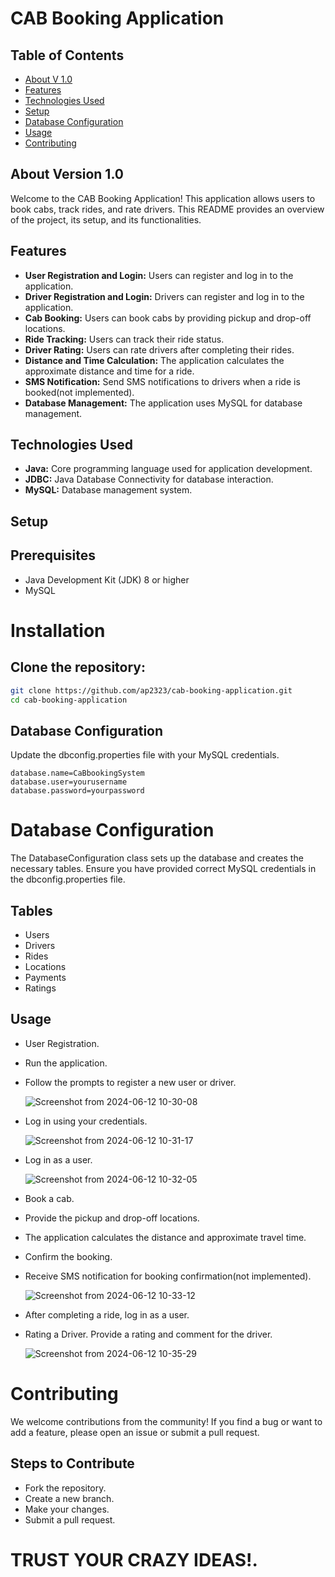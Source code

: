 # CAB Booking Application

## Table of Contents

* [About V 1.0](#about-v-10)
* [Features](#features)
* [Technologies Used](#technologies-used)
* [Setup](#setup)
* [Database Configuration](#database-configuration)
* [Usage](#usage)
* [Contributing](#contributing)

## About Version 1.0
Welcome to the CAB Booking Application! This application allows users to book cabs, track rides, and rate drivers. This README provides an overview of the project, its setup, and its functionalities.

## Features
* **User Registration and Login:** Users can register and log in to the application.
* **Driver Registration and Login:** Drivers can register and log in to the application.
* **Cab Booking:** Users can book cabs by providing pickup and drop-off locations.
* **Ride Tracking:** Users can track their ride status.
* **Driver Rating:** Users can rate drivers after completing their rides.
* **Distance and Time Calculation:** The application calculates the approximate distance and time for a ride.
* **SMS Notification:** Send SMS notifications to drivers when a ride is booked(not implemented).
* **Database Management:** The application uses MySQL for database management.

## Technologies Used
* **Java:** Core programming language used for application development.
* **JDBC:** Java Database Connectivity for database interaction.
* **MySQL:** Database management system.

## Setup
## Prerequisites
* Java Development Kit (JDK) 8 or higher
* MySQL

# Installation
## Clone the repository:
```bash
git clone https://github.com/ap2323/cab-booking-application.git
cd cab-booking-application
```
## Database Configuration
Update the dbconfig.properties file with your MySQL credentials.
```properties
database.name=CaBbookingSystem
database.user=yourusername
database.password=yourpassword
```
# Database Configuration
The DatabaseConfiguration class sets up the database and creates the necessary tables. Ensure you have provided correct MySQL credentials in the dbconfig.properties file.
## Tables
* Users
* Drivers
* Rides
* Locations
* Payments
* Ratings

## Usage
* User Registration.
* Run the application.
* Follow the prompts to register a new user or driver.
  
  ![Screenshot from 2024-06-12 10-30-08](https://github.com/ap2323/Cab-Boooking-Application/assets/91046006/544a9377-a89c-4e95-89f6-191931feb923)

* Log in using your credentials.
  
  ![Screenshot from 2024-06-12 10-31-17](https://github.com/ap2323/Cab-Boooking-Application/assets/91046006/362edf82-a973-41e3-8358-6a2ec4387da5)

* Log in as a user.
  
  ![Screenshot from 2024-06-12 10-32-05](https://github.com/ap2323/Cab-Boooking-Application/assets/91046006/0b444059-e9cd-475b-9046-dbce70f641f2)

* Book a cab.
* Provide the pickup and drop-off locations.
* The application calculates the distance and approximate travel time.
* Confirm the booking.
* Receive SMS notification for booking confirmation(not implemented).

  ![Screenshot from 2024-06-12 10-33-12](https://github.com/ap2323/Cab-Boooking-Application/assets/91046006/b8a98f2f-11ab-4b5c-a096-61bfb6653a41)

* After completing a ride, log in as a user.
* Rating a Driver. Provide a rating and comment for the driver.
  
  ![Screenshot from 2024-06-12 10-35-29](https://github.com/ap2323/Cab-Boooking-Application/assets/91046006/a5993884-c5c5-409a-be16-f486ae0c0541)

# Contributing
We welcome contributions from the community! If you find a bug or want to add a feature, please open an issue or submit a pull request.

## Steps to Contribute
* Fork the repository.
* Create a new branch.
* Make your changes.
* Submit a pull request.

      
# TRUST YOUR CRAZY IDEAS!.   
      
      
      

